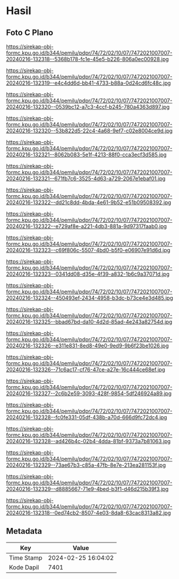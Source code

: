 # Hasil

## Foto C Plano

https://sirekap-obj-formc.kpu.go.id/b344/pemilu/pdpr/74/72/02/10/07/7472021007007-20240216-132318--5368b178-fc1e-45e5-b226-806a0ec00928.jpg

https://sirekap-obj-formc.kpu.go.id/b344/pemilu/pdpr/74/72/02/10/07/7472021007007-20240216-132319--e4c4dd6d-bb41-4733-b88a-0d24cd6fc48c.jpg

https://sirekap-obj-formc.kpu.go.id/b344/pemilu/pdpr/74/72/02/10/07/7472021007007-20240216-132320--0539bc12-a7c3-4ccf-b245-780a4363d897.jpg

https://sirekap-obj-formc.kpu.go.id/b344/pemilu/pdpr/74/72/02/10/07/7472021007007-20240216-132320--53b822d5-22c4-4a68-9ef7-c02e8004ce9d.jpg

https://sirekap-obj-formc.kpu.go.id/b344/pemilu/pdpr/74/72/02/10/07/7472021007007-20240216-132321--8062b083-5e1f-4213-88f0-cca3ecf3d585.jpg

https://sirekap-obj-formc.kpu.go.id/b344/pemilu/pdpr/74/72/02/10/07/7472021007007-20240216-132321--671fb7c6-3525-4d63-a729-2067e1ebaf01.jpg

https://sirekap-obj-formc.kpu.go.id/b344/pemilu/pdpr/74/72/02/10/07/7472021007007-20240216-132322--dd21c8dd-4bda-4e61-9b52-e51b09508392.jpg

https://sirekap-obj-formc.kpu.go.id/b344/pemilu/pdpr/74/72/02/10/07/7472021007007-20240216-132322--e729af8e-a221-4db3-881a-9d97317faab0.jpg

https://sirekap-obj-formc.kpu.go.id/b344/pemilu/pdpr/74/72/02/10/07/7472021007007-20240216-132323--c69f806c-5507-4bd0-b5f0-e06907e91d6d.jpg

https://sirekap-obj-formc.kpu.go.id/b344/pemilu/pdpr/74/72/02/10/07/7472021007007-20240216-132323--0341dd08-d35e-4f39-a832-1b6c9a37071d.jpg

https://sirekap-obj-formc.kpu.go.id/b344/pemilu/pdpr/74/72/02/10/07/7472021007007-20240216-132324--450493ef-2434-4958-b3dc-b73ce4e3d485.jpg

https://sirekap-obj-formc.kpu.go.id/b344/pemilu/pdpr/74/72/02/10/07/7472021007007-20240216-132325--bbad67bd-da10-4d2d-85ad-4e243a82754d.jpg

https://sirekap-obj-formc.kpu.go.id/b344/pemilu/pdpr/74/72/02/10/07/7472021007007-20240216-132326--e311e831-8ed8-49e0-9ed9-9b6f23be1026.jpg

https://sirekap-obj-formc.kpu.go.id/b344/pemilu/pdpr/74/72/02/10/07/7472021007007-20240216-132326--71c6ac17-cf76-47ce-a27e-16c444ce68ef.jpg

https://sirekap-obj-formc.kpu.go.id/b344/pemilu/pdpr/74/72/02/10/07/7472021007007-20240216-132327--2c6b2e59-3093-428f-9854-5df246924a89.jpg

https://sirekap-obj-formc.kpu.go.id/b344/pemilu/pdpr/74/72/02/10/07/7472021007007-20240216-132328--fc0fe331-05df-438b-a70d-666d9fc72dc4.jpg

https://sirekap-obj-formc.kpu.go.id/b344/pemilu/pdpr/74/72/02/10/07/7472021007007-20240216-132328--ad426b4c-02b4-4dda-81bf-9373a7b81063.jpg

https://sirekap-obj-formc.kpu.go.id/b344/pemilu/pdpr/74/72/02/10/07/7472021007007-20240216-132329--73ae67b3-c85a-47fb-8e7e-213ea281153f.jpg

https://sirekap-obj-formc.kpu.go.id/b344/pemilu/pdpr/74/72/02/10/07/7472021007007-20240216-132329--d8885667-71e9-4bed-b3f1-d46d215b39f3.jpg

https://sirekap-obj-formc.kpu.go.id/b344/pemilu/pdpr/74/72/02/10/07/7472021007007-20240216-132318--0ed74cb2-8507-4e03-8da8-63cac8313a82.jpg


## Metadata

| Key        | Value               |
| ---------- | ------------------- |
| Time Stamp | 2024-02-25 16:04:02 |
| Kode Dapil | 7401                |



